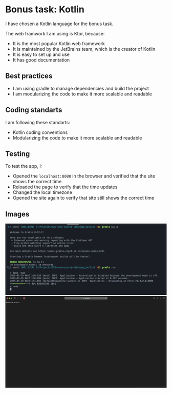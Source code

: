 # Bonus task: Kotlin

I have chosen a Kotlin language for the bonus task.

The web framwork I am using is Ktor, because:

* It is the most popular Kotlin web framework
* It is maintained by the JetBrains team, which is the creator of Kotlin
* It is easy to set up and use
* It has good documentation

## Best practices

* I am using gradle to manage dependencies and build the project
* I am modularizing the code to make it more scalable and readable

## Coding standarts

I am following these standarts:

* Kotlin coding conventions
* Modularizing the code to make it more scalable and readable

## Testing

To test the app, I:

* Opened the `localhost:8080` in the browser and verified that the site shows the correct time
* Reloaded the page to verify that the time updates
* Changed the local timezone
* Opened the site again to verify that site still shows the correct time

## Images

![gradle](images/gradle.png)
![site](images/site.png)
